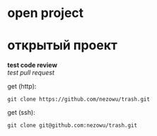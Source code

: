 # open project  
# открытый проект  
**test code review**  
*test pull request*

get (http):
```shell
git clone https://github.com/nezowu/trash.git
```
get (ssh):
```shell
git clone git@github.com:nezowu/trash.git
```
